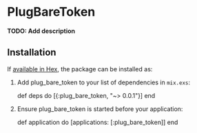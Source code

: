 # PlugBareToken

**TODO: Add description**

## Installation

If [available in Hex](https://hex.pm/docs/publish), the package can be installed as:

  1. Add plug_bare_token to your list of dependencies in `mix.exs`:

        def deps do
          [{:plug_bare_token, "~> 0.0.1"}]
        end

  2. Ensure plug_bare_token is started before your application:

        def application do
          [applications: [:plug_bare_token]]
        end

